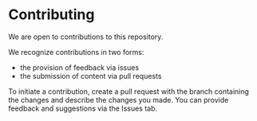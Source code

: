 # Contributing

We are open to contributions to this repository.

We recognize contributions in two forms:

* the provision of feedback via issues
* the submission of content via pull requests

To initiate a contribution, create a pull request with the branch containing the changes and describe the changes you
made. You can provide feedback and suggestions via the Issues tab.

